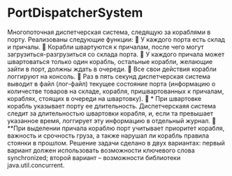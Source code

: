 # PortDispatcherSystem
Многопоточная диспетчерская система, следящую за кораблями в порту.
Реализованы следующие функции:
 У каждого порта есть склад и причалы.
 Корабли швартуются к причалам, после чего могут загрузиться-разгрузиться со склада порта.
 У каждого причала может швартоваться только один корабль, остальные корабли, желающие зайти в порт, должны ждать в очереди.
 Все свои действия корабли логгируют на консоль.
 Раз в пять секунд диспетчерская система выводит в файл (лог-файл) текущее состояние порта (информацию о количестве товаров на складе, корабля, пришвартованных к причалам, кораблях, стоящих в очереди на швартовку).
 * При швартовке корабль указывает порту ее длительность. Диспетчерскаяя система следит за длительностью швартовки корабля, и, если та превышает указанное время, логгирует эту информацию в отдельный журнал.
 **При выделении причала кораблю порт учитывает приоритет корабля, важность и срочность груза, а также нарушал ли корабль правила стоянки в прошлом.
Решение задачи сделано в двух вариантах: первый вариант должен использовать возможности ключевого слова synchronized; второй вариант – возможности библиотеки java.util.concurrent.
